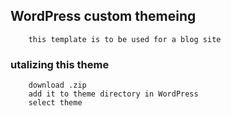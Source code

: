 ## WordPress custom themeing
        this template is to be used for a blog site

### utalizing this theme
        download .zip
        add it to theme directory in WordPress
        select theme